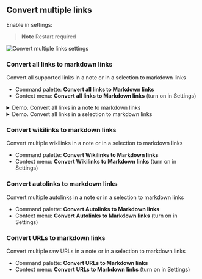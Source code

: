 ## Convert multiple links

Enable in settings:

> **Note**
> Restart required

![Convert multiple links settings](/docs/img/convert-all-links-settings.png)

### Convert all links to markdown links
Convert all supported links in a note or in a selection to markdown links

- Command palette: **Convert all links to Markdown links**
- Context menu: **Convert all links to Markdown links** (turn on in Settings)

<details>
<summary>Demo. Convert all links in a note to markdown links </summary>

![remove link](/docs/img/convert-all-to-mdlinks.gif)

</details>

<details>
<summary>Demo. Convert all links in a selection to markdown links </summary>

![remove link](/docs/img/convert-all-in-selection-to-mdlinks.gif)

</details>


### Convert wikilinks to markdown links
Convert multiple wikilinks in a note or in a selection to markdown links

- Command palette: **Convert Wikilinks to Markdown links**
- Context menu: **Convert Wikilinks to Markdown links** (turn on in Settings)

### Convert autolinks to markdown links
Convert multiple autolinks in a note or in a selection to markdown links

- Command palette: **Convert Autolinks to Markdown links**
- Context menu: **Convert Autolinks to Markdown links** (turn on in Settings)

### Convert URLs to markdown links
Convert multiple raw URLs in a note or in a selection to markdown links

- Command palette: **Convert URLs to Markdown links**
- Context menu: **Convert URLs to Markdown links** (turn on in Settings)